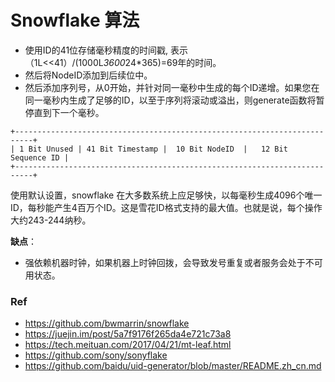 # Snowflake 算法

* 使用ID的41位存储毫秒精度的时间戳, 表示（1L<<41）/(1000L*3600*24*365)=69年的时间。
* 然后将NodeID添加到后续位中。
* 然后添加序列号，从0开始，并针对同一毫秒中生成的每个ID递增。如果您在同一毫秒内生成了足够的ID，以至于序列将滚动或溢出，则generate函数将暂停直到下一个毫秒。

```
+--------------------------------------------------------------------------+
| 1 Bit Unused | 41 Bit Timestamp |  10 Bit NodeID  |   12 Bit Sequence ID |
+--------------------------------------------------------------------------+
```

使用默认设置，snowflake 在大多数系统上应足够快，以每毫秒生成4096个唯一ID，每秒能产生4百万个ID。这是雪花ID格式支持的最大值。也就是说，每个操作大约243-244纳秒。

**缺点**：

* 强依赖机器时钟，如果机器上时钟回拨，会导致发号重复或者服务会处于不可用状态。

### Ref

* https://github.com/bwmarrin/snowflake
* https://juejin.im/post/5a7f9176f265da4e721c73a8
* https://tech.meituan.com/2017/04/21/mt-leaf.html
* https://github.com/sony/sonyflake
* https://github.com/baidu/uid-generator/blob/master/README.zh_cn.md
